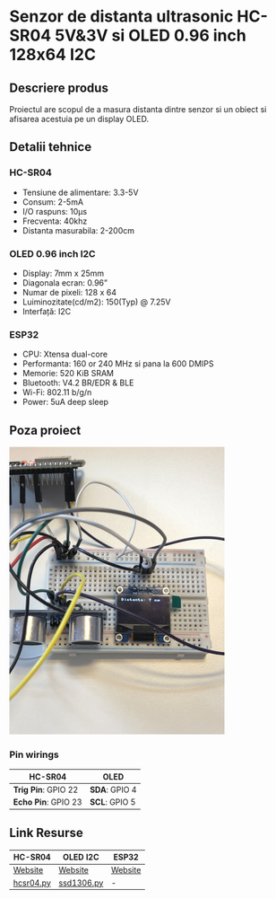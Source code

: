 # Senzor de distanta ultrasonic HC-SR04 5V&3V si OLED 0.96 inch 128x64 I2C

## Descriere produs
Proiectul are scopul de a masura distanta dintre senzor si un obiect si afisarea acestuia pe un display OLED.

## Detalii tehnice

### HC-SR04 
- Tensiune de alimentare: 3.3-5V 
- Consum: 2-5mA
- I/O raspuns: 10µs
- Frecventa: 40khz
- Distanta masurabila: 2-200cm

### OLED 0.96 inch I2C
- Display: 7mm x 25mm
- Diagonala ecran: 0.96”
- Numar de pixeli: 128 x 64
- Luiminozitate(cd/m2): 150(Typ) @ 7.25V
- Interfață: I2C

### ESP32
- CPU: Xtensa dual-core
- Performanta: 160 or 240 MHz si pana la 600 DMIPS
- Memorie: 520 KiB SRAM
- Bluetooth: V4.2 BR/EDR & BLE
- Wi-Fi: 802.11 b/g/n
- Power: 5uA deep sleep

## Poza proiect
<img src="images/hcsr04.jpg" height="512" widt="1024">

### Pin wirings

HC-SR04 | OLED
--- | ---
**Trig Pin**: GPIO 22 | **SDA**: GPIO 4
**Echo Pin**: GPIO 23 | **SCL**: GPIO 5

## Link Resurse
HC-SR04 | OLED I2C | ESP32
--- | --- | ---
[Website](https://www.xab3.ro/produse/senzor-de-distanta-ultrasonic-hc-sr04) | [Website](https://www.xab3.ro/produse/oled-096-128x64-i2c) | [Website](https://www.xab3.ro/produse/esp32-devkit-wh)
[hcsr04.py](https://github.com/rsc1975/micropython-hcsr04) | [ssd1306.py](https://docs.micropython.org/en/latest/esp8266/tutorial/ssd1306.html) | -
